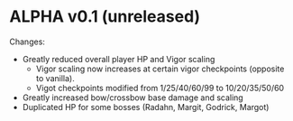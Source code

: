 # ALPHA v0.1 (unreleased)

Changes:

  - Greatly reduced overall player HP and Vigor scaling
    - Vigor scaling now increases at certain vigor checkpoints (opposite to vanilla). 
    - Vigot checkpoints modified from 1/25/40/60/99 to 10/20/35/50/60
  - Greatly increased bow/crossbow base damage and scaling
  - Duplicated HP for some bosses (Radahn, Margit, Godrick, Margot)
